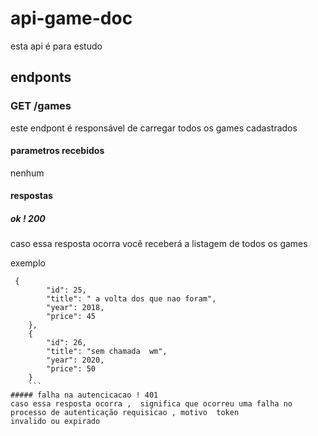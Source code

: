 # api-game-doc
esta api é para estudo 
## endponts
### GET /games
este endpont é responsável de carregar todos os games cadastrados
#### parametros recebidos
nenhum
#### respostas 
##### ok ! 200
caso essa resposta ocorra você receberá a listagem de todos os games

exemplo
```
 {
        "id": 25,
        "title": " a volta dos que nao foram",
        "year": 2018,
        "price": 45
    },
    {
        "id": 26,
        "title": "sem chamada  wm",
        "year": 2020,
        "price": 50
    }
    ```
##### falha na autencicacao ! 401
caso essa resposta ocorra ,  significa que ocorreu uma falha no processo de autenticação requisicao , motivo  token 
invalido ou expirado 
